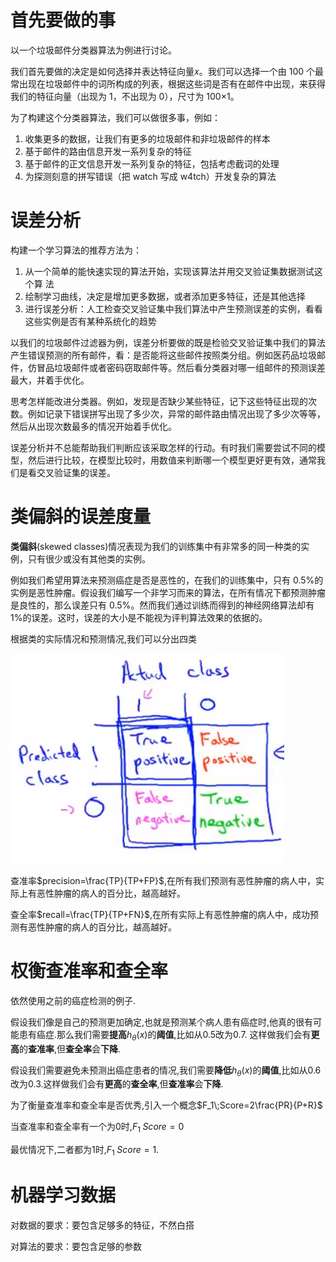 # 首先要做的事
以一个垃圾邮件分类器算法为例进行讨论。

我们首先要做的决定是如何选择并表达特征向量𝑥。我们可以选择一个由 100 个最常出现在垃圾邮件中的词所构成的列表，根据这些词是否有在邮件中出现，来获得我们的特征向量（出现为 1，不出现为 0），尺寸为 100×1。

为了构建这个分类器算法，我们可以做很多事，例如：
1. 收集更多的数据，让我们有更多的垃圾邮件和非垃圾邮件的样本
2. 基于邮件的路由信息开发一系列复杂的特征
3. 基于邮件的正文信息开发一系列复杂的特征，包括考虑截词的处理
4. 为探测刻意的拼写错误（把 watch 写成 w4tch）开发复杂的算法

# 误差分析
构建一个学习算法的推荐方法为：
1. 从一个简单的能快速实现的算法开始，实现该算法并用交叉验证集数据测试这个算
法
2. 绘制学习曲线，决定是增加更多数据，或者添加更多特征，还是其他选择
3. 进行误差分析：人工检查交叉验证集中我们算法中产生预测误差的实例，看看这些实例是否有某种系统化的趋势

以我们的垃圾邮件过滤器为例，误差分析要做的既是检验交叉验证集中我们的算法产生错误预测的所有邮件，看：是否能将这些邮件按照类分组。例如医药品垃圾邮件，仿冒品垃圾邮件或者密码窃取邮件等。然后看分类器对哪一组邮件的预测误差最大，并着手优化。

思考怎样能改进分类器。例如，发现是否缺少某些特征，记下这些特征出现的次数。例如记录下错误拼写出现了多少次，异常的邮件路由情况出现了多少次等等，然后从出现次数最多的情况开始着手优化。

误差分析并不总能帮助我们判断应该采取怎样的行动。有时我们需要尝试不同的模型，然后进行比较，在模型比较时，用数值来判断哪一个模型更好更有效，通常我们是看交叉验证集的误差。

# 类偏斜的误差度量
**类偏斜**(skewed classes)情况表现为我们的训练集中有非常多的同一种类的实例，只有很少或没有其他类的实例。

例如我们希望用算法来预测癌症是否是恶性的，在我们的训练集中，只有 0.5%的实例是恶性肿瘤。假设我们编写一个非学习而来的算法，在所有情况下都预测肿瘤是良性的，那么误差只有 0.5%。然而我们通过训练而得到的神经网络算法却有 1%的误差。这时，误差的大小是不能视为评判算法效果的依据的。

根据类的实际情况和预测情况,我们可以分出四类

![TPFPTNFN](image/2021-06-28-21-39-29.png)

查准率$precision=\frac{TP}{TP+FP}$,在所有我们预测有恶性肿瘤的病人中，实际上有恶性肿瘤的病人的百分比，越高越好。

查全率$recall=\frac{TP}{TP+FN}$,在所有实际上有恶性肿瘤的病人中，成功预测有恶性肿瘤的病人的百分比，越高越好。

# 权衡查准率和查全率

依然使用之前的癌症检测的例子.

假设我们像是自己的预测更加确定,也就是预测某个病人患有癌症时,他真的很有可能患有癌症.那么我们需要**提高**$h_\theta(x)$的**阈值**,比如从0.5改为0.7.    这样做我们会有**更高**的**查准率**,但**查全率**会**下降**.

假设我们需要避免未预测出癌症患者的情况,我们需要**降低**$h_\theta(x)$的**阈值**,比如从0.6改为0.3.这样做我们会有**更高**的**查全率**,但**查准率**会**下降**.

为了衡量查准率和查全率是否优秀,引入一个概念$F_1\;Score=2\frac{PR}{P+R}$

当查准率和查全率有一个为0时,$F_1\;Score=0$

最优情况下,二者都为1时,$F_1\;Score=1$.

# 机器学习数据

对数据的要求：要包含足够多的特征，不然白搭

对算法的要求：要包含足够的参数

